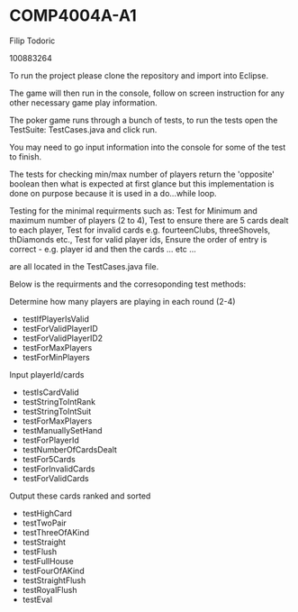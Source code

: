 # COMP4004A-A1
Filip Todoric

100883264

To run the project please clone the repository and import into Eclipse.

The game will then run in the console, follow on screen instruction for any other necessary game play information. 

The poker game runs through a bunch of tests, to run the tests open the TestSuite: TestCases.java and click run.

You may need to go input information into the console for some of the test to finish. 

The tests for checking min/max number of players return the 'opposite' boolean then what is expected at first glance but this implementation is done on purpose because it is used in a do...while loop.

Testing for the minimal requirments such as: Test for Minimum and maximum number of players (2 to 4), Test to ensure there are 5 cards dealt to each player, Test for invalid cards e.g. fourteenClubs, threeShovels, thDiamonds etc., Test for valid player ids, Ensure the order of entry is correct - e.g. player id and then the cards ... etc ...

are all located in the TestCases.java file. 

Below is the requirments and the corresoponding test methods: 

Determine how many players are playing in each round (2-4)
  - testIfPlayerIsValid
  - testForValidPlayerID
  - testForValidPlayerID2
  - testForMaxPlayers
  - testForMinPlayers

Input playerId/cards
  - testIsCardValid
  - testStringToIntRank
  - testStringToIntSuit
  - testForMaxPlayers
  - testManuallySetHand
  - testForPlayerId
  - testNumberOfCardsDealt
  - testFor5Cards
  - testForInvalidCards
  - testForValidCards

Output these cards ranked and sorted
  - testHighCard
  - testTwoPair
  - testThreeOfAKind
  - testStraight
  - testFlush
  - testFullHouse
  - testFourOfAKind
  - testStraightFlush
  - testRoyalFlush
  - testEval
  
